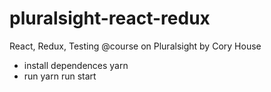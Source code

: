 # pluralsight-react-redux
React, Redux, Testing @course on Pluralsight by Cory House

- install dependences
yarn
- run
yarn run start
